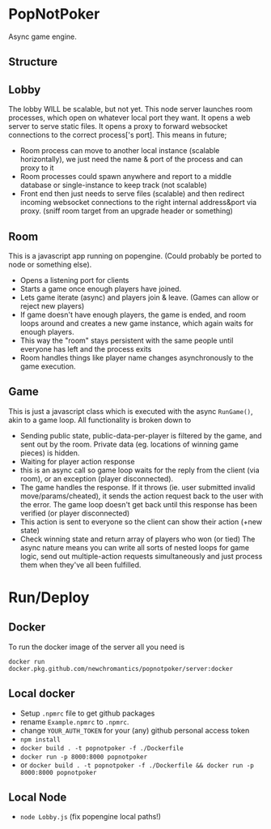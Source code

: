 PopNotPoker
==================
Async game engine.

Structure
--------------------
Lobby
------------
The lobby WILL be scalable, but not yet. This node server launches room processes, which open on whatever local port they want.
It opens a web server to serve static files.
It opens a proxy to forward websocket connections to the correct process['s port].
This means in future;
- Room process can move to another local instance (scalable horizontally), we just need the name & port of the process and can proxy to it
- Room processes could spawn anywhere and report to a middle database or single-instance to keep track (not scalable)
- Front end then just needs to serve files (scalable) and then redirect incoming websocket connections to the right internal address&port via proxy. (sniff room target from an upgrade header or something)

Room 
----------------
This is a javascript app running on popengine. (Could probably be ported to node or something else).
- Opens a listening port for clients
- Starts a game once enough players have joined. 
- Lets game iterate (async) and players join & leave. (Games can allow or reject new players)
- If game doesn't have enough players, the game is ended, and room loops around and creates a new game instance, which again waits for enough players.
- This way the "room" stays persistent with the same people until everyone has left and the process exits
- Room handles things like player name changes asynchronously to the game execution.

Game
------------------
This is just a javascript class which is executed with the async `RunGame()`, akin to a game loop.
All functionality is broken down to 
- Sending public state, public-data-per-player is filtered by the game, and sent out by the room. Private data (eg. locations of winning game pieces) is hidden. 
- Waiting for player action response
 - this is an async call so game loop waits for the reply from the client (via room), or an exception (player disconnected). 
 - The game handles the response. If it throws (ie. user submitted invalid move/params/cheated), it sends the action request back to the user with the error. The game loop doesn't get back until this response has been verified (or player disconnected)
- This action is sent to everyone so the client can show their action (+new state)
- Check winning state and return array of players who won (or tied)
The async nature means you can write all sorts of nested loops for game logic, send out multiple-action requests simultaneously and just process them when they've all been fulfilled.

Run/Deploy
====================

Docker
------------------
To run the docker image of the server all you need is

`docker run  docker.pkg.github.com/newchromantics/popnotpoker/server:docker`

Local docker
-------------------
- Setup `.npmrc` file to get github packages
 - rename `Example.npmrc` to `.npmrc`. 
 - change `YOUR_AUTH_TOKEN` for your (any) github personal access token
- `npm install`
- `docker build . -t popnotpoker -f ./Dockerfile`
- `docker run -p 8000:8000 popnotpoker`
- or `docker build . -t popnotpoker -f ./Dockerfile && docker run -p 8000:8000 popnotpoker`

Local Node
-----------------
- `node Lobby.js` (fix popengine local paths!)
